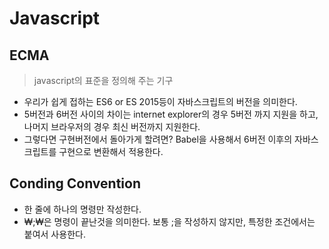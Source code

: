 # Javascript


## ECMA 
> javascript의 표준을 정의해 주는 기구

- 우리가 쉽게 접하는 ES6 or ES 2015등이 자바스크립트의 버전을 의미한다.
- 5버전과 6버전 사이의 차이는 internet explorer의 경우 5버전 까지 지원을 하고, 나머지 브라우저의 경우 최신 버전까지 지원한다. 
- 그렇다면 구현버전에서 돌아가게 할려면? Babel을 사용해서 6버전 이후의 자바스크립트를 구현으로 변환해서 적용한다.

## Conding Convention
- 한 줄에 하나의 명령만 작성한다.
- ₩;₩은 명령이 끝난것을 의미한다. 보통 ;을 작성하지 않지만, 특정한 조건에서는 붙여서 사용한다.